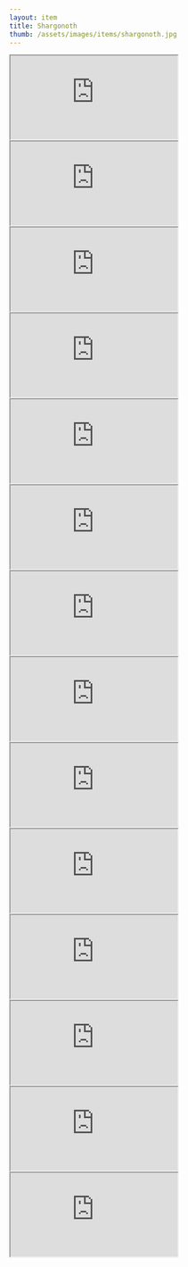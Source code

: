 ```yaml
---
layout: item
title: Shargonoth
thumb: /assets/images/items/shargonoth.jpg
---
```

<iframe onload="" src="http://magic-items.herokuapp.com/item/embed/57"></iframe>
<iframe onload="" src="http://magic-items.herokuapp.com/item/embed/78"></iframe>
<iframe onload="" src="http://magic-items.herokuapp.com/item/embed/86"></iframe>
<iframe onload="" src="http://magic-items.herokuapp.com/item/embed/87"></iframe>
<iframe onload="" src="http://magic-items.herokuapp.com/item/embed/98"></iframe>
<iframe onload="" src="http://magic-items.herokuapp.com/item/embed/113"></iframe>
<iframe onload="" src="http://magic-items.herokuapp.com/item/embed/119"></iframe>
<iframe onload="" src="http://magic-items.herokuapp.com/item/embed/120"></iframe>
<iframe onload="" src="http://magic-items.herokuapp.com/item/embed/131"></iframe>
<iframe onload="" src="http://magic-items.herokuapp.com/item/embed/132"></iframe>
<iframe onload="" src="http://magic-items.herokuapp.com/item/embed/133"></iframe>
<iframe onload="" src="http://magic-items.herokuapp.com/item/embed/18"></iframe>
<iframe onload="" src="http://magic-items.herokuapp.com/item/embed/160"></iframe>
<iframe onload="" src="http://magic-items.herokuapp.com/item/embed/161"></iframe>

